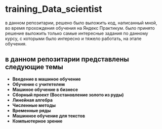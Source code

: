 # training_Data_scientist
в данном репозитарии, решено было выложить код, написанный мной, во время прохождения обучения на Яндекс Практикум. было принято решение выложить только самые интересные задания по данному курсу, с которыми было интересно и тяжело работать, на этапе обучения.
## в данном репозитарии представлены следующие темы

- **Введение в машиное обучение**
- **Обучение с учитетелем**
- **Машиное обучение в бизнесе**
- **Сборный проект (Восстановление золото из руды)**
- **Линейная алгебра**
- **Численные методы**
- **Временные ряды**
- **Машинное обучение для текстов**
- **Компьютерное зрение**
